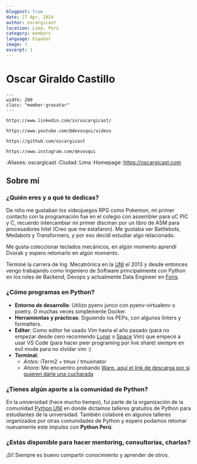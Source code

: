 ```yaml
---
blogpost: true
date: 27 Apr, 2024
author: oscargicast
location: Lima, Perú
category: members
language: Español
image: 1
excerpt: 1
---
```


# Oscar Giraldo Castillo

```{gravatar} oscar.gi.cast@gmail.com
---
width: 200
class: "member-gravatar"
---
```

```{rst-class} i-icon social-media linkedin
https://www.linkedin.com/in/oscargicast/
```

```{rst-class} i-icon social-media youtube
https://www.youtube.com/@devosqui/videos
```

```{rst-class} i-icon social-media github
https://github.com/oscargicast
```

```{rst-class} i-icon social-media instagram
https://www.instagram.com/devosqui
```

:Aliases: oscargicast
:Ciudad: Lima
:Homepage: https://oscargicast.com


## Sobre mí

### ¿Quién eres y a qué te dedicas?

De niño me gustaban los videojuegos RPG como Pokemon, mi primer contacto con la programación fue en el colegio con assembler para uC PIC y C, recuerdo intercambiar mi primer discman por un libro de ASM para procesadores Intel (Creo que me estafaron). Me gustaba ver Battlebots, Medabots y Transformers, y por eso decidí estudiar algo relacionado.

Me gusta coleccionar teclados mecánicos, en algún momento aprendí Dvorak y espero retomarlo en algún momento.

Terminé la carrera de Ing. Mecatrónica en la [UNI](https://www.uni.edu.pe/) el 2013 y desde entonces vengo trabajando como Ingeniero de Software principalmente con Python en los roles de Backend, Devops y actualmente Data Engineer en [Foris](https://www.foris.ai/).

### ¿Cómo programas en Python?

- **Entorno de desarrollo**: Utilizo pyenv junco con pyenv-virtualenv o poetry. O muchas veces simplemente Docker.
- **Herramientas y prácticas**: Siguiendo los PEPs, con algunos linters y formatters.
- **Editor**: Como editor he usado Vim hasta el año pasado (para no empezar desde cero recomiendo [Lunar](https://www.lunarvim.org/es/) o [Space](https://spacevim.org/) Vim) que empecé a usar VS Code (para hacer peer programing por live share) siempre en evil mode para no olvidar vim :)
- **Terminal**:
  - *Antes*: iTerm2 + tmux / tmuxinator
  - *Ahora*: Me encuentro probando [Warp, aquí el link de descarga por si quieren darle una cucharada](https://app.warp.dev/referral/W6KZWV)

### ¿Tienes algún aporte a la comunidad de Python?

En la universidad (hace mucho tiempo), fui parte de la organización de la comunidad [Python UNI](https://www.facebook.com/groups/225103727657645) en donde dictamos talleres gratuitos de Python para estudiantes de la universidad. También colaboré en algunos talleres organizados por otras comunidades de Python y espero podamos retomar nuevamente este impulso con **Python Perú**.

### ¿Estás disponible para hacer mentoring, consultorías, charlas?

¡Sí! Siempre es bueno compartir conocimiento y aprender de otros.